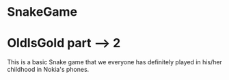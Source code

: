 # SnakeGame

# OldIsGold part --> 2

This is a basic Snake game that we everyone has definitely played in his/her childhood in Nokia's phones.

